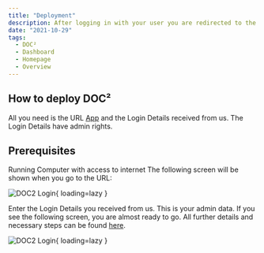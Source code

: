 ```yaml
---
title: "Deployment"
description: After logging in with your user you are redirected to the DASHBOARD homepage of DOC². This is the main page and overview where you can capture, work, and manage the imported documents.
date: "2021-10-29"
tags:
  - DOC²
  - Dashboard
  - Homepage
  - Overview
---
```


## How to deploy DOC²

All you need is the URL [App](https://app.polydocs.io/) and the Login Details received from us.
The Login Details have admin rights.

## Prerequisites

Running Computer with access to internet
The following screen will be shown when you go to the URL:

![DOC2 Login](/_images/doc2/DOC2_Deployment_Login.png){ loading=lazy }

Enter the Login Details you received from us. This is your admin data.
If you see the following screen, you are almost ready to go. All further details and necessary steps can be found [here](https://docs.polydocs.io/doc2/document-validation/).

![DOC2 Login](/_images/doc2/DOC2_Deployment_Dashboard.png){ loading=lazy }

